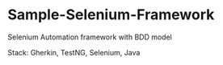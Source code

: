 # Sample-Selenium-Framework
Selenium Automation framework with BDD model

Stack:
  Gherkin, TestNG, Selenium, Java
